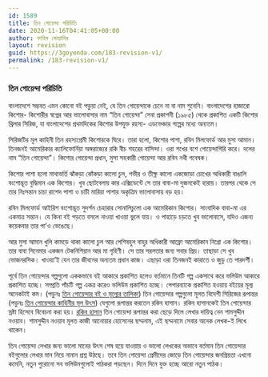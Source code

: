 ```yaml
---
id: 1589
title: তিন গোয়েন্দা পরিচিতি
date: 2020-11-16T04:41:05+00:00
author: ফাহিম মোন্তাসির
layout: revision
guid: https://3goyenda.com/183-revision-v1/
permalink: /183-revision-v1/
---
```

### **তিন গোয়েন্দা পরিচিতি**



বাংলাদেশে সম্ভবত এমন কোনো বই পড়ুয়া নেই, যে তিন গোয়েন্দাকে চেনে না বা নাম শুনেনি। বাংলাদেশের হাজারো কিশোর- কিশোরীর স্বপ্নের আর ভালোবাসার নাম “তিন গোয়েন্দা” সেবা প্রকাশনী (১৯৮৫) থেকে প্রকাশিত একটি কিশোর থ্রিলার সিরিজ, যা বাংলাদেশের প্রথমদিকের কিশোর উপযুক্ত রহস্য- এডভেঞ্চার গল্পের মধ্যে অন্যতম।



সিরিজটির মূল কাহিনী তিন রহস্যপ্রেমী কিশোরকে ঘিরে। তারা হলো, কিশোর পাশা, রবিন মিলফোর্ড আর মুসা আমান। তিনজনই আমেরিকার ক্যালিফোর্নিয়া অঙ্গরাজ্যের রকি বীচ শহরের বাসিন্দা। ওরা শখের বশে গোয়েন্দাগিরি করে। দলের নাম “তিন গোয়েন্দা”। কিশোর গোয়েন্দা প্রধান, মুসা সহকারী গোয়েন্দা আর রবিন নথী গবেষক।



কিশোর পাশা হলো মাথাভর্তি ঝাঁকড়া কোঁকড়া কালো চুল, গভীর ও তীক্ষ্ণ কালো একজোড়া চোখের অধিকারী বাঙালি বংশোদ্ভূত বুদ্ধিমান এক কিশোর। খুব ছোটবেলায় কার এক্সিডেন্টে সে তার বাবা-মা দুজনকেই হারায়। তারপর থেকে সে তার নিঃসন্তান চাচা রাশেদ পাশা ও চাচী মারিয়া পাশার অকৃত্রিম ভালোবাসায় বড় হয়।



রবিন মিলফোর্ড আইরিশ বংশোদ্ভূত সুদর্শন চেহারার সোনালিচুলো এক আমেরিকান কিশোর। সাংবাদিক বাবা-মা এর একমাত্র সন্তান। যে কিনা বই পড়তে বসলে নাওয়া খাওয়া ভুলে যায়। ও পাহাড়ে চড়তে খুব ভালোবাসে, যদিও এজন্য কয়েকবার তার পা’ও ভেঙেছে।



আর মুসা আমান খুলি কামড়ে থাকা কালো চুল আর পেশিবহুল বাহুর অধিকারী আফ্রো আমেরিকান নিগ্ৰো এক কিশোর। তার বাবা সিনেমার একজন টেকনিশিয়ান আর মা গৃহিণী। সে তার সরলতার জন্য সবার প্রিয়। তাছাড়া সে খুব ভোজনরসিক। খাওয়া’ই যেন তার জীবনের অন্যতম প্রধান কাজ। এছাড়া ওরা তিনজনই কারাতে ও জুডু তে পারদর্শী।



পূর্বে তিন গোয়েন্দার গল্পগুলো এককভাবে বই আকারে প্রকাশিত হলেও বর্তমানে তিনটি গল্প একসাথে করে ভলিউম আকারে প্রকাশিত হচ্ছে। সম্প্রতি পাঁচটি গল্প একত্র করেও ভলিউম প্রকাশিত হচ্ছে। পেপারব্যাকে প্রকাশিত হওয়ায় বইয়ের মূল্য অনেকটাই কম। (পড়ুনঃ [তিন গোয়েন্দার বই ও মূল্যের তালিকা](https://3goyenda.com/book-list-of-tin-goyenda/)) তিন গোয়েন্দার গল্পগুলো মূলত বিদেশী সিরিজের রূপান্তর (পড়ুনঃ [তিন গোয়েন্দার কাহিনীর মূল উৎস](https://3goyenda.com/original-source-list/)) যেগুলো রূপান্তর করতেন রকিব হাসান। রকিব হাসানকেই তিন গোয়েন্দার স্রষ্টা হিসেবে বিবেচনা করা হয়। [রকিব হাসান](https://3goyenda.com/rokib-hasan/) তিন গোয়েন্দা রূপান্তর করা ছেড়ে দিলে লেখার দায়িত্ব নেন শামসুদ্দীন নওয়াব। শামসুদ্দীন নওয়াব মূলত কাজী আনোয়ার হোসেনের ছদ্মনাম, এই ছদ্মনামে সেবার অনেক লেখক-ই লিখে থাকেন।





তিন গোয়েন্দা লেখার জন্য ভালো মানের উৎস শেষ হয়ে যাওয়ায় ও ভালো লেখকের অভাবে বর্তমান তিন গোয়েন্দার বইগুলোর লেখার মান নিয়ে নানান প্রশ্ন উঠছে। তবে তিন গোয়েন্দা প্রেমীদের জোড়ে তিন গোয়েন্দার জনপ্রিয়তা এখনো কমেনি, নতুন পুরোনো সব ভলিউমগুলোই পাঠকরা পড়ছেন। দিনে দিনে যুক্ত হচ্ছে আরো নতুন পাঠক।